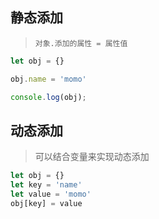## 静态添加

> `对象.添加的属性 = 属性值`

```javascript
let obj = {}

obj.name = 'momo'

console.log(obj);
```

## 动态添加

> 可以结合变量来实现动态添加

```javascript
let obj = {}
let key = 'name'
let value = 'momo'
obj[key] = value
```
